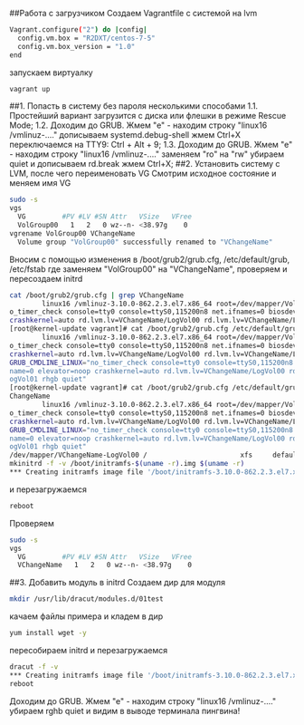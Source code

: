 ##Работа с загрузчиком
Создаем Vagrantfile с системой на lvm
```sh
Vagrant.configure("2") do |config|
  config.vm.box = "R2DXT/centos-7-5"
  config.vm.box_version = "1.0"
end
```
запускаем виртуалку
```sh
vagrant up
``` 
##1. Попасть в систему без пароля несколькими способами
1.1. Простейший вариант загрузится с диска или флешки в режиме Rescue Mode; 
1.2. Доходим до GRUB. Жмем "е" - находим строку "linux16 /vmlinuz-...." дописываем systemd.debug-shell жмем Ctrl+X переключаемся на TTY9: Ctrl + Alt + 9;
1.3. Доходим до GRUB. Жмем "е" - находим строку "linux16 /vmlinuz-...." заменяем "ro" на "rw" убираем quiet и дописываем rd.break жмем Ctrl+X;
##2. Установить систему с LVM, после чего переименовать VG
Смотрим исходное состояние и меняем имя VG
```sh
sudo -s 
vgs
  VG         #PV #LV #SN Attr   VSize   VFree
  VolGroup00   1   2   0 wz--n- <38.97g    0
vgrename VolGroup00 VChangeName
  Volume group "VolGroup00" successfully renamed to "VChangeName"
```
Вносим с помощью изменения в /boot/grub2/grub.cfg, /etc/default/grub, /etc/fstab где заменяем "VolGroup00" на "VChangeName", проверяем и пересоздаем initrd
```sh
cat /boot/grub2/grub.cfg | grep VChangeName
        linux16 /vmlinuz-3.10.0-862.2.3.el7.x86_64 root=/dev/mapper/VolGroup00-LogVol00 ro n
o_timer_check console=tty0 console=ttyS0,115200n8 net.ifnames=0 biosdevname=0 elevator=noop 
crashkernel=auto rd.lvm.lv=VChangeName/LogVol00 rd.lvm.lv=VChangeName/LogVol01 rhgb quiet   
[root@kernel-update vagrant]# cat /boot/grub2/grub.cfg /etc/default/grub| grep VChangeName  
        linux16 /vmlinuz-3.10.0-862.2.3.el7.x86_64 root=/dev/mapper/VolGroup00-LogVol00 ro n
o_timer_check console=tty0 console=ttyS0,115200n8 net.ifnames=0 biosdevname=0 elevator=noop 
crashkernel=auto rd.lvm.lv=VChangeName/LogVol00 rd.lvm.lv=VChangeName/LogVol01 rhgb quiet   
GRUB_CMDLINE_LINUX="no_timer_check console=tty0 console=ttyS0,115200n8 net.ifnames=0 biosdev
name=0 elevator=noop crashkernel=auto rd.lvm.lv=VChangeName/LogVol00 rd.lvm.lv=VChangeName/L
ogVol01 rhgb quiet"
[root@kernel-update vagrant]# cat /boot/grub2/grub.cfg /etc/default/grub /etc/fstab | grep V
ChangeName
        linux16 /vmlinuz-3.10.0-862.2.3.el7.x86_64 root=/dev/mapper/VolGroup00-LogVol00 ro n
o_timer_check console=tty0 console=ttyS0,115200n8 net.ifnames=0 biosdevname=0 elevator=noop 
crashkernel=auto rd.lvm.lv=VChangeName/LogVol00 rd.lvm.lv=VChangeName/LogVol01 rhgb quiet   
GRUB_CMDLINE_LINUX="no_timer_check console=tty0 console=ttyS0,115200n8 net.ifnames=0 biosdev
name=0 elevator=noop crashkernel=auto rd.lvm.lv=VChangeName/LogVol00 rd.lvm.lv=VChangeName/L
ogVol01 rhgb quiet"
/dev/mapper/VChangeName-LogVol00 /                       xfs     defaults        0 0 
mkinitrd -f -v /boot/initramfs-$(uname -r).img $(uname -r)
*** Creating initramfs image file '/boot/initramfs-3.10.0-862.2.3.el7.x86_64.img' done ***
```
и перезагружаемся
```sh
reboot 
```
Проверяем
```sh
sudo -s
vgs
  VG         #PV #LV #SN Attr   VSize   VFree
  VChangeName   1   2   0 wz--n- <38.97g    0
```
##3. Добавить модуль в initrd
Создаем дир для модуля
```sh
mkdir /usr/lib/dracut/modules.d/01test
```
качаем файлы примера и кладем в дир
```sh
yum install wget -y 

```
пересобираем initrd и перезагружаемся
```sh
dracut -f -v
*** Creating initramfs image file '/boot/initramfs-3.10.0-862.2.3.el7.x86_64.img' done ***
reboot
```
Доходим до GRUB. Жмем "е" - находим строку "linux16 /vmlinuz-...." убираем rghb quiet
и видим в выводе терминала пингвина!
